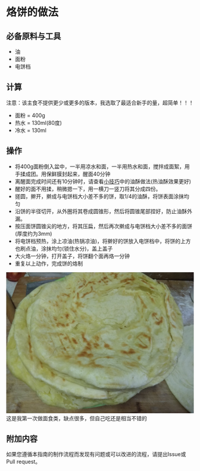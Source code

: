 # 烙饼的做法

## 必备原料与工具

* 油
* 面粉
* 电饼档

## 计算

注意：该主食不提供更少或更多的版本，我选取了最适合新手的量，超简单！！！

* 面粉 = 400g
* 热水 = 130ml(80度)
* 冷水 = 130ml

## 操作

* 将400g面粉倒入盆中，一半用凉水和面，一半用热水和面，搅拌成面絮，用手揉成团。用保鲜膜封起来，醒面40分钟
* 离醒面完成时间还有10分钟时，请查看[小技巧](./小技巧.md)中的油酥做法(热油酥效果更好)
* 醒好的面不用揉，稍微摁一下，用一横刀一竖刀将其分成四份。
* 搓圆，擀开，擀成与电饼档大小差不多的饼，取1/4的油酥，将饼表面涂抹均匀
* 沿饼的半径切开，从外圈将其卷成圆锥形，然后将圆锥尾部捏好，防止油酥外漏。
* 按压面饼圆锥尖的地方，将其压扁，然后再次擀成与电饼档大小差不多的面饼(厚度约为3mm)
* 将电饼档预热，涂上凉油(热锅凉油)，将擀好的饼放入电饼档中，将饼的上方也刷点油，涂抹均匀(锁住水分)，盖上盖子
* 大火烙一分钟，打开盖子，将饼翻个面再烙一分钟
* 重复以上动作，完成饼的烙制

![](./Images/烙饼/成品.jpg)
这是我第一次做面食类，缺点很多，但自己吃还是相当不错的

## 附加内容

如果您遵循本指南的制作流程而发现有问题或可以改进的流程，请提出Issue或Pull request。
